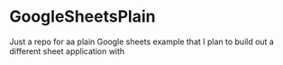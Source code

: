 # GoogleSheetsPlain
Just a repo for aa plain Google sheets example that I plan to build out a different sheet application with
